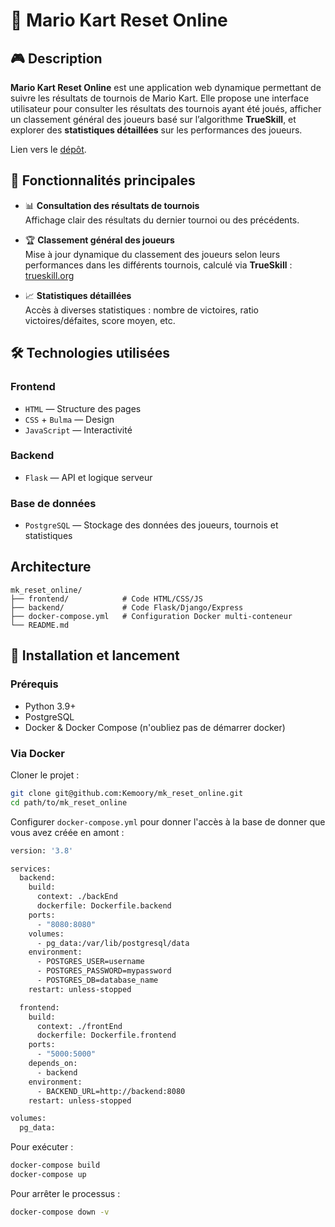 # 🏁 Mario Kart Reset Online

## 🎮 Description

**Mario Kart Reset Online** est une application web dynamique permettant de suivre les résultats de tournois de Mario Kart. Elle propose une interface utilisateur pour consulter les résultats des tournois ayant été joués, afficher un classement général des joueurs basé sur l’algorithme **TrueSkill**, et explorer des **statistiques détaillées** sur les performances des joueurs.

Lien vers le [dépôt](https://github.com/Kemoory/mk_reset_online).

## 🚀 Fonctionnalités principales

- 📊 **Consultation des résultats de tournois**  
  Affichage clair des résultats du dernier tournoi ou des précédents.

- 🏆 **Classement général des joueurs**  
  Mise à jour dynamique du classement des joueurs selon leurs performances dans les différents tournois, calculé via **TrueSkill** : [trueskill.org](https://trueskill.org/)

- 📈 **Statistiques détaillées**  
  Accès à diverses statistiques : nombre de victoires, ratio victoires/défaites, score moyen, etc.

## 🛠️ Technologies utilisées

### Frontend
- `HTML` — Structure des pages
- `CSS` + `Bulma` — Design
- `JavaScript` — Interactivité

### Backend
- `Flask` — API et logique serveur

### Base de données
- `PostgreSQL` — Stockage des données des joueurs, tournois et statistiques

## Architecture
```
mk_reset_online/
├── frontend/            # Code HTML/CSS/JS
├── backend/             # Code Flask/Django/Express
├── docker-compose.yml   # Configuration Docker multi-conteneur
└── README.md
```


## 🧪 Installation et lancement

### Prérequis

- Python 3.9+
- PostgreSQL
- Docker & Docker Compose (n'oubliez pas de démarrer docker)

### Via Docker 

Cloner le projet :
```bash
git clone git@github.com:Kemoory/mk_reset_online.git
cd path/to/mk_reset_online
```
Configurer `docker-compose.yml` pour donner l'accès à la base de donner que vous avez créée en amont :
```bash
version: '3.8'

services:
  backend:
    build:
      context: ./backEnd
      dockerfile: Dockerfile.backend
    ports:
      - "8080:8080"
    volumes:
      - pg_data:/var/lib/postgresql/data
    environment:
      - POSTGRES_USER=username
      - POSTGRES_PASSWORD=mypassword
      - POSTGRES_DB=database_name
    restart: unless-stopped

  frontend:
    build:
      context: ./frontEnd
      dockerfile: Dockerfile.frontend
    ports:
      - "5000:5000"
    depends_on:
      - backend
    environment:
      - BACKEND_URL=http://backend:8080
    restart: unless-stopped

volumes:
  pg_data:
```
Pour exécuter :
```bash
docker-compose build
docker-compose up
```
Pour arrêter le processus :
```bash
docker-compose down -v 
```